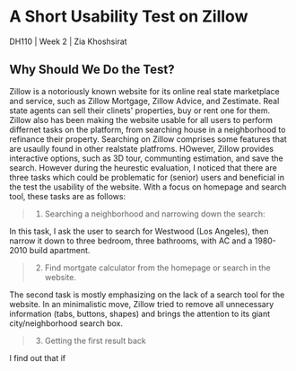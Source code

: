 # A Short Usability Test on Zillow
DH110 | Week 2 | Zia Khoshsirat 

## Why Should We Do the Test?
Zillow is a notoriously known website for its online real state marketplace and service, such as Zillow Mortgage, Zillow Advice, and Zestimate. Real state agents can sell their clinets' properties, buy or rent one for them. Zillow also has been making the website usable for all users to perform differnet tasks on the platform, from searching house in a neighborhood to refinance their property. Searching on Zillow comprises some features that are usaully found in other realstate platfroms. HOwever, Zillow provides interactive options, such as 3D tour, communting estimation, and save the search. 
However during the heurestic evaluation, I noticed that there are three tasks which could be problematic for (senior) users and beneficial in the test the usability of the website. With a focus on homepage and search tool, these tasks are as follows: 
> 1. Searching a neighborhood and narrowing down the search: 

In this task, I ask the user to search for Westwood (Los Angeles), then narrow it down to three bedroom, three bathrooms, with AC and a 1980-2010 build apartment. 
> 2. Find mortgate calculator from the homepage or search in the website. 

The second task is mostly emphasizing on the lack of a search tool for the website. In an minimalistic move, Zillow tried to remove all unnecessary information (tabs, buttons, shapes) and brings the attention to its giant city/neighborhood search box.
> 3. Getting the first result back

I find out that if 
